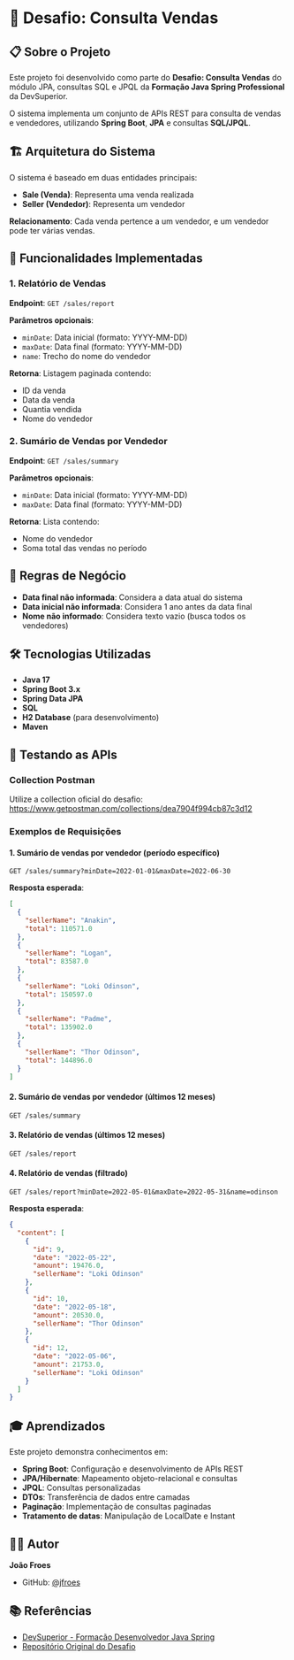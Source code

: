 # 🚀 Desafio: Consulta Vendas

## 📋 Sobre o Projeto

Este projeto foi desenvolvido como parte do **Desafio: Consulta Vendas** do módulo JPA, consultas SQL e JPQL da **Formação Java Spring Professional** da DevSuperior.

O sistema implementa um conjunto de APIs REST para consulta de vendas e vendedores, utilizando **Spring Boot**, **JPA** e consultas **SQL/JPQL**.

## 🏗️ Arquitetura do Sistema

O sistema é baseado em duas entidades principais:

- **Sale (Venda)**: Representa uma venda realizada
- **Seller (Vendedor)**: Representa um vendedor

**Relacionamento**: Cada venda pertence a um vendedor, e um vendedor pode ter várias vendas.

## 🎯 Funcionalidades Implementadas

### 1. Relatório de Vendas
**Endpoint**: `GET /sales/report`

**Parâmetros opcionais**:
- `minDate`: Data inicial (formato: YYYY-MM-DD)
- `maxDate`: Data final (formato: YYYY-MM-DD)
- `name`: Trecho do nome do vendedor

**Retorna**: Listagem paginada contendo:
- ID da venda
- Data da venda
- Quantia vendida
- Nome do vendedor

### 2. Sumário de Vendas por Vendedor
**Endpoint**: `GET /sales/summary`

**Parâmetros opcionais**:
- `minDate`: Data inicial (formato: YYYY-MM-DD)
- `maxDate`: Data final (formato: YYYY-MM-DD)

**Retorna**: Lista contendo:
- Nome do vendedor
- Soma total das vendas no período

## 📝 Regras de Negócio

- **Data final não informada**: Considera a data atual do sistema
- **Data inicial não informada**: Considera 1 ano antes da data final
- **Nome não informado**: Considera texto vazio (busca todos os vendedores)

## 🛠️ Tecnologias Utilizadas

- **Java 17**
- **Spring Boot 3.x**
- **Spring Data JPA**
- **SQL**
- **H2 Database** (para desenvolvimento)
- **Maven**

## 🧪 Testando as APIs

### Collection Postman
Utilize a collection oficial do desafio: https://www.getpostman.com/collections/dea7904f994cb87c3d12

### Exemplos de Requisições

#### 1. Sumário de vendas por vendedor (período específico)
```http
GET /sales/summary?minDate=2022-01-01&maxDate=2022-06-30
```

**Resposta esperada**:
```json
[
  {
    "sellerName": "Anakin",
    "total": 110571.0
  },
  {
    "sellerName": "Logan", 
    "total": 83587.0
  },
  {
    "sellerName": "Loki Odinson",
    "total": 150597.0
  },
  {
    "sellerName": "Padme",
    "total": 135902.0
  },
  {
    "sellerName": "Thor Odinson",
    "total": 144896.0
  }
]
```

#### 2. Sumário de vendas por vendedor (últimos 12 meses)
```http
GET /sales/summary
```

#### 3. Relatório de vendas (últimos 12 meses)
```http
GET /sales/report
```

#### 4. Relatório de vendas (filtrado)
```http
GET /sales/report?minDate=2022-05-01&maxDate=2022-05-31&name=odinson
```

**Resposta esperada**:
```json
{
  "content": [
    {
      "id": 9,
      "date": "2022-05-22",
      "amount": 19476.0,
      "sellerName": "Loki Odinson"
    },
    {
      "id": 10,
      "date": "2022-05-18", 
      "amount": 20530.0,
      "sellerName": "Thor Odinson"
    },
    {
      "id": 12,
      "date": "2022-05-06",
      "amount": 21753.0,
      "sellerName": "Loki Odinson"
    }
  ]
}
```


## 🎓 Aprendizados

Este projeto demonstra conhecimentos em:

- **Spring Boot**: Configuração e desenvolvimento de APIs REST
- **JPA/Hibernate**: Mapeamento objeto-relacional e consultas
- **JPQL**: Consultas personalizadas
- **DTOs**: Transferência de dados entre camadas
- **Paginação**: Implementação de consultas paginadas
- **Tratamento de datas**: Manipulação de LocalDate e Instant

## 👨‍💻 Autor

**João Froes**
- GitHub: [@jfroes](https://github.com/jfroes)

## 📚 Referências

- [DevSuperior - Formação Desenvolvedor Java Spring](https://devsuperior.com.br/colecao-java-spring)
- [Repositório Original do Desafio](https://github.com/devsuperior/desafio-consulta-vendas)